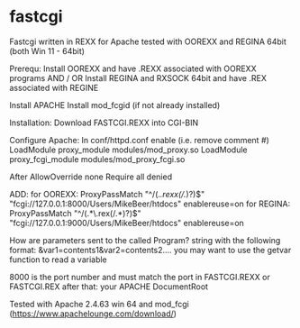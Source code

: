 # fastcgi
Fastcgi written in REXX for Apache
tested with OOREXX and REGINA 64bit (both Win 11 - 64bit)

Prerequ:
Install OOREXX and have .REXX associated with OOREXX programs
AND / OR
Install REGINA and RXSOCK 64bit and have .REX associated with REGINE

Install APACHE
Install mod_fcgid (if not already installed)


Installation:
Download FASTCGI.REXX into CGI-BIN

Configure Apache:
In conf/httpd.conf enable (i.e. remove comment #)
LoadModule proxy_module modules/mod_proxy.so
LoadModule proxy_fcgi_module modules/mod_proxy_fcgi.so

After
<Directory />
    AllowOverride none
    Require all denied
</Directory>

ADD:
for OOREXX:
ProxyPassMatch "^/(.*\.rexx(/.*)?)$" "fcgi://127.0.0.1:8000/Users/MikeBeer/htdocs" enablereuse=on
for REGINA: 
ProxyPassMatch "^/(.*\.rex(/.*)?)$" "fcgi://127.0.0.1:9000/Users/MikeBeer/htdocs" enablereuse=on


How are parameters sent to the called Program?
string with the following format:
&var1=contents1&var2=contents2....
you may want to use the getvar function to read a variable

8000 is the port number and must match the port in FASTCGI.REXX or FASTCGI.REX
after that: your APACHE DocumentRoot



Tested with Apache 2.4.63 win 64 and mod_fcgi (https://www.apachelounge.com/download/)
